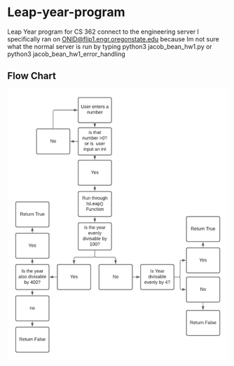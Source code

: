 # Leap-year-program
Leap Year program for CS 362
connect to the engineering server
I specifically ran on ONID@flip1.engr.oregonstate.edu because Im not sure what the normal server is
run by typing
python3 jacob_bean_hw1.py 
or 
python3 jacob_bean_hw1_error_handling

Flow Chart
-----------------------------------------------------------------------
![Flow Chart for Is Leap Year](https://github.com/SirSheeper/Leap-year-program/blob/main/FlowChartIsLeap.jpeg)
